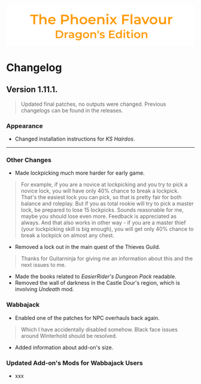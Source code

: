 ![image](images/Banner.png)

# Changelog

## Version 1.11.1.

> Updated final patches, no outputs were changed.
> Previous changelogs can be found in the releases.

### Appearance

* Changed installation instructions for _KS Hairdos_.

---

### Other Changes

* Made lockpicking much more harder for early game.
> For example, if you are a novice at lockpicking and you try to pick a novice lock, you will have only 40% chance to break a lockpick. That's the easiest lock you can pick, so that is pretty fair for both balance and roleplay. But if you as total rookie will try to pick a master lock, be prepared to lose 15 lockpicks. Sounds reasonable for me, maybe you should lose even more. Feedback is appreciated as always. And that also works in other way - if you are a master thief (your lockpicking skill is big enough), you will get only 40% chance to break a lockpick on almost any chest.
* Removed a lock out in the main quest of the Thieves Guild.
> Thanks for Guitarninja for giving me an information about this and the next issues to me.
* Made the books related to _EasierRider's Dungeon Pack_ readable.
* Removed the wall of darkness in the Castle Dour's region, which is involving _Undeath_ mod.

### Wabbajack

* Enabled one of the patches for NPC overhauls back again.
> Which I have accidentally disabled somehow. Black face issues around Winterhold should be resolved.
* Added information about add-on's size.

### Updated Add-on's Mods for Wabbajack Users

* xxx
